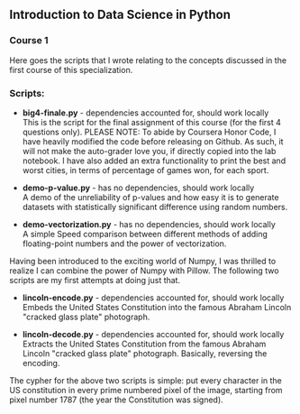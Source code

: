 ## Introduction to Data Science in Python
### Course 1

Here goes the scripts that I wrote relating to the concepts discussed
in the first course of this specialization.  

### Scripts:

- **big4-finale.py** - dependencies accounted for, should work locally  
This is the script for the final assignment of this course (for the
first 4 questions only). PLEASE NOTE: To abide by Coursera Honor Code,
I have heavily modified the code before releasing on Github. As such,
it will not make the auto-grader love you, if directly copied into the
lab notebook. I have also added an extra functionality to print the
best and worst cities, in terms of percentage of games won, for each
sport.  

- **demo-p-value.py** - has no dependencies, should work locally  
A demo of the unreliability of p-values and how easy it is to generate
datasets with statistically significant difference using random numbers.  

- **demo-vectorization.py** - has no dependencies, should work locally  
A simple Speed comparison between different methods of adding
floating-point numbers and the power of vectorization.  


Having been introduced to the exciting world of Numpy, I was thrilled
to realize I can combine the power of Numpy with Pillow. The following
two scripts are my first attempts at doing just that.  

- **lincoln-encode.py** - dependencies accounted for, should work locally  
Embeds the United States Constitution into the famous Abraham Lincoln
"cracked glass plate" photograph.  

- **lincoln-decode.py** - dependencies accounted for, should work locally  
Extracts the United States Constitution from the famous Abraham Lincoln
"cracked glass plate" photograph. Basically, reversing the encoding.  

The cypher for the above two scripts is simple: put every character in
the US constitution in every prime numbered pixel of the image, starting
from pixel number 1787 (the year the Constitution was signed).  